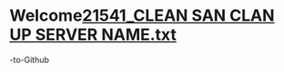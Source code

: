 # Welcome[21541_CLEAN SAN CLAN UP SERVER NAME.txt](https://github.com/Monday4u/Welcome-to-Github/files/7118445/21541_CLEAN.SAN.CLAN.UP.SERVER.NAME.txt)
-to-Github
